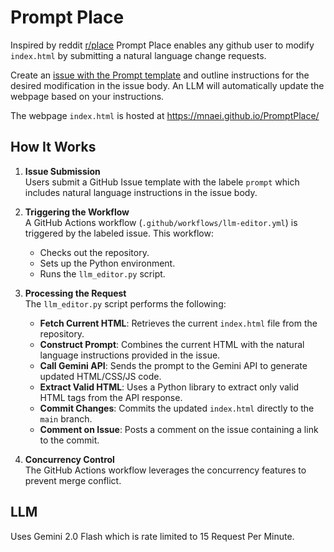 # Prompt Place

Inspired by reddit [r/place](https://www.reddit.com/r/place/) Prompt Place enables any github user to modify `index.html` by submitting a natural language change requests. 

Create an [issue with the Prompt template](https://github.com/mnaei/PromptPlace/issues/new?template=prompt.md) and outline instructions for the desired modification in the issue body. An LLM will automatically update the webpage based on your instructions.

The webpage `index.html` is hosted at https://mnaei.github.io/PromptPlace/

## How It Works

1. **Issue Submission**  
   Users submit a GitHub Issue template with the labele `prompt` which includes natural language instructions in the issue body.

2. **Triggering the Workflow**  
   A GitHub Actions workflow (`.github/workflows/llm-editor.yml`) is triggered by the labeled issue. This workflow:
   - Checks out the repository.
   - Sets up the Python environment.
   - Runs the `llm_editor.py` script.

3. **Processing the Request**  
   The `llm_editor.py` script performs the following:
   - **Fetch Current HTML**: Retrieves the current `index.html` file from the repository.
   - **Construct Prompt**: Combines the current HTML with the natural language instructions provided in the issue.
   - **Call Gemini API**: Sends the prompt to the Gemini API to generate updated HTML/CSS/JS code.
   - **Extract Valid HTML**: Uses a Python library to extract only valid HTML tags from the API response.
   - **Commit Changes**: Commits the updated `index.html` directly to the `main` branch.
   - **Comment on Issue**: Posts a comment on the issue containing a link to the commit.

4. **Concurrency Control**  
   The GitHub Actions workflow leverages the concurrency features to prevent merge conflict.

## LLM

Uses Gemini 2.0 Flash which is rate limited to 15 Request Per Minute. 



